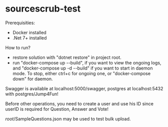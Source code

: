 # sourcescrub-test
Prerequisities:
* Docker installed
* .Net 7+ installed

How to run?
* restore solution with "dotnet restore" in project root.
* run "docker-compose up --build", if you want to view the ongoing logs, and "docker-compose up -d --build" if you want to start in daemon mode.
To stop, either ctrl+c for ongoing one, or "docker-compose down" for daemon.

Swagger is available at localhost:5000/swagger, postgres at localhost:5432 with postgres/Jump4Fun!

Before other operations, you need to create a user and use his ID since userID is required for Question, Answer and Vote!

*root*/SampleQuestions.json may be used to test bulk upload.
